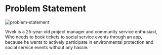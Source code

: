 # Problem Statement

![problem-statement]()

Vivek is a 25-year-old project manager and community service enthusiast, Who needs to book tickets to social service events through an app, because he wants to actively participate in environmental protection and social service events without any hassle.